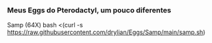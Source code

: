 ### Meus Eggs do Pterodactyl, um pouco diferentes

Samp (64X)
bash <(curl -s https://raw.githubusercontent.com/drylian/Eggs/Samp/main/samp.sh)
